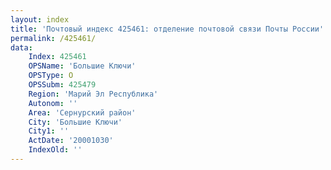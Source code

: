 ```yaml
---
layout: index
title: 'Почтовый индекс 425461: отделение почтовой связи Почты России'
permalink: /425461/
data:
    Index: 425461
    OPSName: 'Большие Ключи'
    OPSType: О
    OPSSubm: 425479
    Region: 'Марий Эл Республика'
    Autonom: ''
    Area: 'Сернурский район'
    City: 'Большие Ключи'
    City1: ''
    ActDate: '20001030'
    IndexOld: ''
---
```

